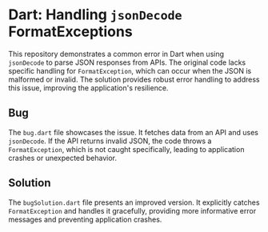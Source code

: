 # Dart: Handling `jsonDecode` FormatExceptions

This repository demonstrates a common error in Dart when using `jsonDecode` to parse JSON responses from APIs.  The original code lacks specific handling for `FormatException`, which can occur when the JSON is malformed or invalid. The solution provides robust error handling to address this issue, improving the application's resilience.

## Bug
The `bug.dart` file showcases the issue. It fetches data from an API and uses `jsonDecode`. If the API returns invalid JSON, the code throws a `FormatException`, which is not caught specifically, leading to application crashes or unexpected behavior.

## Solution
The `bugSolution.dart` file presents an improved version. It explicitly catches `FormatException` and handles it gracefully, providing more informative error messages and preventing application crashes.